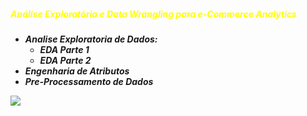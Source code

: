 ##### <strong><em><snap style=color:yellow> Análise Exploratória e Data Wrangling para e-Commerce Analytics

* Analise Exploratoria de Dados:
    * EDA Parte 1
    * EDA Parte 2
* Engenharia de Atributos
* Pre-Processamento de Dados

<img src="https://images.tcdn.com.br/static_inst/meiosdepagamento/wp-content/uploads/2021/07/opencommerces.jpg">
